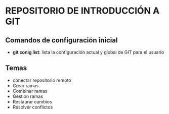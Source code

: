 # REPOSITORIO DE INTRODUCCIÓN A GIT

## Comandos de configuración inicial

* **git conig list**: lista la configuración actual y global de GIT para el usuario

## Temas
* conectar repositorio remoto
* Crear ramas
* Combinar ramas
* Gestión ramas
* Restaurar cambios
* Resolver conflictos